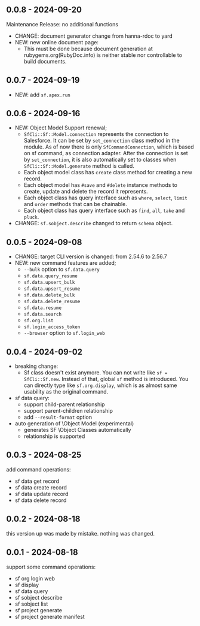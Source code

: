 ## 0.0.8 - 2024-09-20
Maintenance Release: no additional functions
- CHANGE: document generator change from hanna-rdoc to yard
- NEW: new online document page:
  - This must be done because document generation at rubygems.org(RubyDoc.info) is neither stable nor controllable to build documents.
## 0.0.7 - 2024-09-19
- NEW: add `sf.apex.run`
## 0.0.6 - 2024-09-16
- NEW: Object Model Support renewal;
  - `SfCli::Sf::Model.connection` represents the connection to Salesforce. It can be set by `set_connection` class method in the module. As of now there is only `SfCommandConnection`, which is based on sf command, as connection adapter. After the connection is set by `set_connection`, it is also automatically set to classes when `SfCli::Sf::Model.generate` method is called.
  - Each object model class has `create` class method for creating a new record.
  - Each object model has `#save` and `#delete` instance methods to create, update and delete the record it represents.
  - Each object class has query interface such as `where`, `select`, `limit` and `order` methods that can be chainable.
  - Each object class has query interface such as `find`, `all`, `take` and `pluck`.
- CHANGE: `sf.sobject.describe` changed to return `schema` object.
## 0.0.5 - 2024-09-08
- CHANGE: target CLI version is changed: from 2.54.6 to 2.56.7
- NEW: new command features are added;
  - `--bulk` option to `sf.data.query`
  - `sf.data.query_resume`
  - `sf.data.upsert_bulk`
  - `sf.data.upsert_resume`
  - `sf.data.delete_bulk`
  - `sf.data.delete_resume`
  - `sf.data.resume`
  - `sf.data.search`
  - `sf.org.list`
  - `sf.login_access_token`
  - `--browser` option to `sf.login_web`
## 0.0.4 - 2024-09-02
- breaking change:
  - Sf class doesn't exist anymore. You can not write like `sf = SfCli::Sf.new`. Instead of that,  global `sf` method is introduced. You can directly type like `sf.org.display`, which is as almost same usability as the original command. 
- sf data query:
  - support child-parent relationship
  - support parent-children relationship
  - add `--result-format` option
- auto generation of \Object Model (experimental)
  - generates SF \Object Classes automatically
  - relationship is supported

## 0.0.3 - 2024-08-25
add command operations:

- sf data get record
- sf data create record
- sf data update record
- sf data delete record

## 0.0.2 - 2024-08-18
this version up was made by mistake.
nothing was changed.

## 0.0.1 - 2024-08-18
support some command operations:

- sf org login web
- sf display
- sf data query
- sf sobject describe
- sf sobject list
- sf project generate
- sf project generate manifest
